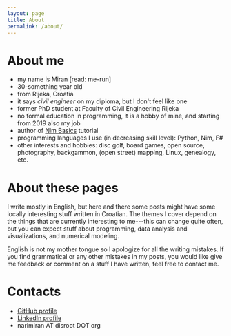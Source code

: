```yaml
---
layout: page
title: About
permalink: /about/
---
```




# About me

* my name is Miran [read: me-run]
* 30-something year old
* from Rijeka, Croatia
* it says _civil engineer_ on my diploma, but I don't feel like one
* former PhD student at Faculty of Civil Engineering Rijeka
* no formal education in programming, it is a hobby of mine, and starting from 2019 also my job
* author of [Nim Basics](https://narimiran.github.io/nim-basics/) tutorial
* programming languages I use (in decreasing skill level): Python, Nim, F#
* other interests and hobbies: disc golf, board games, open source, photography, backgammon, (open street) mapping, Linux, genealogy, etc.



# About these pages

I write mostly in English, but here and there some posts might have some locally interesting stuff written in Croatian.
The themes I cover depend on the things that are currently interesting to me---this can change quite often, but you can expect stuff about programming, data analysis and visualizations, and numerical modeling.

English is not my mother tongue so I apologize for all the writing mistakes.
If you find grammatical or any other mistakes in my posts, you would like give me feedback or comment on a stuff I have written, feel free to contact me.



# Contacts

* [GitHub profile](https://github.com/narimiran/)
* [LinkedIn profile](https://www.linkedin.com/in/miran-tuhtan/)
* narimiran AT disroot DOT org


&nbsp;
